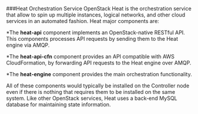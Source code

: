 ###Heat Orchestration Service
OpenStack Heat is the orchestration service that allow to spin up multiple instances, logical networks, and other cloud services in an automated fashion. Heat major components are:

*The **heat-api** component implements an OpenStack-native RESTful API. This components processes API requests by sending them to the Heat engine via AMQP.

*The **heat-api-cfn** component provides an API compatible with AWS CloudFormation, by forwarding API requests to the Heat engine over AMQP.

*The **heat-engine** component provides the main orchestration functionality.

All of these components would typically be installed on the Controller node even if there is nothing that requires them to be installed on the same system. Like other OpenStack services, Heat uses a back-end MySQL database for maintaining state information.
